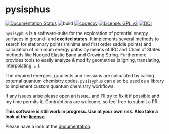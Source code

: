 # pysisphus
[![Documentation Status](https://readthedocs.org/projects/pysisyphus/badge/?version=dev)](https://pysisyphus.readthedocs.io/en/dev/?badge=dev)
![build](https://github.com/eljost/pysisyphus/workflows/Python%20application/badge.svg)
[![codecov](https://codecov.io/gh/eljost/pysisyphus/branch/master/graph/badge.svg)](https://codecov.io/gh/eljost/pysisyphus)
[![License: GPL v3](https://img.shields.io/badge/License-GPLv3-blue.svg)](https://www.gnu.org/licenses/gpl-3.0)
[![DOI](https://zenodo.org/badge/96281078.svg)](https://zenodo.org/badge/latestdoi/96281078)

`pysisyphus` is a software-suite for the exploration of potential energy surfaces in ground-
and **excited states**. It implements several methods to search for stationary points
(minima and first order saddle points) and calculation of minimum energy paths by means
of IRC and Chain of States methods like Nudged Elastic Band and Growing String.
Furthermore provides tools to easily analyze & modify geometries (aligning, translating, interpolating, ...).

The required energies, gradients and hessians are calculated by calling external quantum chemistry codes. `pysisyphus` can also be used as a library to implement custom quantum chemistry workflows.

If any issues arise please open an issue_ and I'll try to fix it if possible and my time permits it. Contrubtions are welcome, so feel free to submit a PR.

**This software is still work in progress. Use at your own risk. Also take a look at the [license](https://github.com/eljost/pysisyphus/blob/master/LICENSE)**

Please have a look at the [documentation](https://pysisyphus.readthedocs.io/en/dev/).
